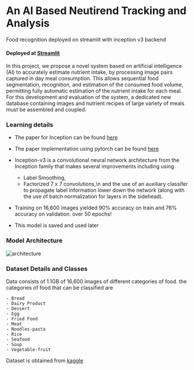 # An AI Based Neutirend Tracking and Analysis
Food recognition deployed on streamlit with inception v3 backend
#### Deployed at [Streamlit](https://ashwinexe-fyp-f00d-recog-inception-bhdsz4.streamlit.app/)


In this project, we propose a novel system based on artificial intelligence (AI) to accurately estimate nutrient intake, by processing image pairs captured in day meal consumption. This allows sequential food segmentation, recognition, and estimation of the consumed food volume, permitting fully automatic estimation of the nutrient intake for each meal. For this development and evaluation of the system, a dedicated new database containing images and nutrient recipes of large variety of meals must be assembled and coupled.

### Learning details
- The paper for Inception can be found [here](https://arxiv.org/abs/1512.00567v3)

- The paper implementation using pytorch can be found [here](https://github.com/pytorch/vision/blob/6db1569c89094cf23f3bc41f79275c45e9fcb3f3/torchvision/models/inception.py#L64)

- Inception-v3 is a convolutional neural network architecture from the Inception family that makes several improvements including using 
  - Label Smoothing,
  - Factorized 7 x 7 convolutions,\n 
  and the use of an auxiliary classifer to propagate label information lower down the network (along with the use of batch normalization for layers in the sidehead).
- Training on 16,600 images yielded 90% accuracy on train and 76% accuracy on validation. over 50 epochs!
- This model is saved and used later

### Model Architecture

![architecture](https://github.com/sirreajohn/F00d_recognition/blob/master/inception_2.png)
### Dataset Details and Classes
Data consists of 1.1GB of 16,600 images of different categories of food.
the categories of food that can be classified are 

    - Bread
    - Dairy Product
    - Dessert
    - Egg
    - Fried Food
    - Meat
    - Noodles-pasta
    - Rice
    - Seafood
    - Soup
    - Vegetable-fruit
    
Dataset is obtained from [kaggle](https://www.kaggle.com/trolukovich/food11-image-dataset)
